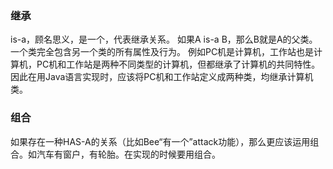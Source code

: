 ### 继承
is-a，顾名思义，是一个，代表继承关系。 
如果A is-a B，那么B就是A的父类。 
一个类完全包含另一个类的所有属性及行为。 
例如PC机是计算机，工作站也是计算机，PC机和工作站是两种不同类型的计算机，但都继承了计算机的共同特性。因此在用Java语言实现时，应该将PC机和工作站定义成两种类，均继承计算机类。 
### 组合
如果存在一种HAS-A的关系（比如Bee“有一个”attack功能），那么更应该运用组合。如汽车有窗户，有轮胎。在实现的时候要用组合。
